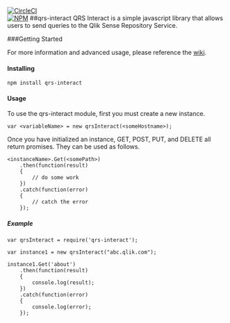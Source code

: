[![CircleCI](https://circleci.com/gh/eapowertools/qrs-interact.svg?style=shield&circle-token=749f3baa48b5f018effe7fec24a75648b13cc226)](https://circleci.com/gh/eapowertools/qrs-interact/)  
[![NPM](https://nodei.co/npm/qrs-interact.png)](https://nodei.co/npm/qrs-interact/)
##qrs-interact
QRS Interact is a simple javascript library that allows users to send queries to the Qlik Sense Repository Service.

###Getting Started

For more information and advanced usage, please reference the [wiki](https://github.com/eapowertools/qrs-interact/wiki).

####   Installing
```npm install qrs-interact```


####   Usage
To use the qrs-interact module, first you must create a new instance.
```
var <variableName> = new qrsInteract(<someHostname>);
```

Once you have initialized an instance, GET, POST, PUT, and DELETE all return promises. They can be used as follows.
```
<instanceName>.Get(<somePath>)
    .then(function(result)
    {
        // do some work
    })
    .catch(function(error)
    {
        // catch the error
    });
```

#####   Example
```
var qrsInteract = require('qrs-interact');

var instance1 = new qrsInteract("abc.qlik.com");

instance1.Get('about')
    .then(function(result)
    {
        console.log(result);
    })
    .catch(function(error)
    {
        console.log(error);
    });
```
